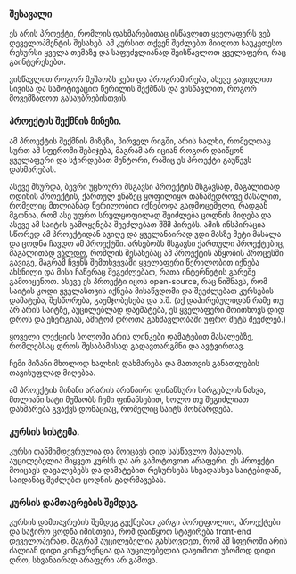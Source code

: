 ### შესავალი

ეს არის პროექტი, რომლის დახმარებითაც ისწავლით ყველაფერს ვებ დეველოპმენტის შესახებ. ამ კურსით თქვენ შეძლებთ მიიღოთ საუკეთესო რესურსი ყველა თემაზე და საფუძვლიანად შეისწავლოთ ყველაფერი, რაც გაინტერესებთ.

ვისწავლით როგორ მუშაობს ვები და პროგრამირება, ასევე გავივლით სივისა და სამოტივაციო წერილის შექმნას და ვისწავლით, როგორ მოვემზადოთ გასაუბრებისთვის.

### პროექტის შექმნის მიზეზი.

ამ პროექტის შექმნის მიზეზი, პირველ რიგში, არის ხალხი, რომელთაც სურთ ამ სფეროში შებიჯება, მაგრამ არ იციან როგორ დაიწყონ ყველაფერი და სჭირდებათ მენტორი, რაშიც ეს პროექტი გაუწევს დახმარებას.

ასევე მსურდა, ბევრი უცხოური მსგავსი პროექტის მსგავსად, მაგალითად ოდინის პროექტის, ქართულ ენაზეც ყოფილიყო თანამედროვე მასალით, რომელიც მთლიანად წერილობით იქნებოდა გადმოცემული, რადგან მგონია, რომ ასე უფრო სრულყოფილად შეიძლება ცოდნის მიღება და ასევე ამ საიტის გამოყენება შეეძლებათ შშმ პირებს. ამის ინსპირაცია სწორედ ამ პროექტიდან ავიღე და ყველანაირად ვდი მასზე მეტი მასალა და ცოდნა ჩავდო ამ პროექტში. არსებობს მსგავსი ქართული პროექტებიც, მაგალითად [ვალდო](val-do.com), რომლის შესახებაც ამ პროექტის აწყობის პროცესში გავიგე, მაგრამ ჩვენს შემთხვევაში ყველაფერი წერილობით იქნება ახსნილი და მისი ჩაწერაც შეგეძლებათ, რათა ინტერნეტის გარეშე გამოიყენოთ. ასევე ეს პროექტი იყოს open-source, რაც ნიშნავს, რომ საიტის კოდი ყველასთვის იქნება მისაწვდომი და შეეძლებათ კურსების დამატება, შესწორება, გაუმჯობესება და ა.შ. (აქ დაპირებულიდან რამე თუ არ არის საიტზე, აუცილებლად დაემატება, ეს ყველაფერი მოითხოვს დიდ დროს და ენერგიას, ამიტომ დროთა განმავლობაში უფრო მეტს შევძლებ.)

ყოველი ლექციის ბოლოში არის ლინკები დამატებით მასალებზე, რომლებსაც დროს შესაბამისად გადავთარგმნი და ავტვირთავ.

ჩემი მიზანი მხოლოდ ხალხის დახმარება და მათთვის განათლების თავისუფლად მიღებაა.

ამ პროექტის მიზანი არარის არანაირი ფინანსური სარგებლის ნახვა, მთლიანი სატი მუშაობს ჩემი ფინანსებით, ხოლო თუ შეგიძლიათ დახმარება გვაქვს დონაციაც, რომელიც საიტს მოხმარდება.

### კურსის სისტემა.

კურსი თანმიმდევრულია და მოიცავს დიდ სასწავლო მასალას. აუცილებელია მიყვეთ კურსს და არ გამოტოვოთ არაფერი. ეს პროექტი მოიცავს დავალებებს და დამატებით რესურსებს სხვადასხვა საიტებიდან, საიდანაც შეძლებთ ცოდნის გაღრმავებას.

### კურსის დამთავრების შემდეგ.

კურსის დამთავრების შემდეგ გექნებათ კარგი პორტფოლიო, პროექტები და საჭირო ცოდნა იმისთვის, რომ დაიწყოთ სტაჟირება  front-end დეველოპერად. მაგრამ აუცილებელია გახსოვდეთ, რომ ამ სფეროში არის ძალიან დიდი კონკურენცია და აუცილებელია დაუთმოთ უზომოდ დიდი დრო, სხვანაირად არაფერი არ გამოვა.
